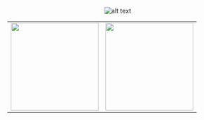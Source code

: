 <p align="center">
 <img src="https://images-ext-1.discordapp.net/external/pUjsTI9v5WW45Hw0CWWIK7klFkpVH0XALCxwKR4L-nw/https/i.ibb.co/0hC38LD/Screenshot-2024-03-31-143128-removebg-preview.png?format=webp&quality=lossless&" alt="alt text">
</p>

<table align="center">
 <tr>
    <td><a href="https://github.com/anuraghazra/github-readme-stats"><img height=200 src="https://github-readme-stats.vercel.app/api?username=0xB1RDY&theme=cobalt" /></a></td>
    <td><a href="https://github.com/anuraghazra/convoychat"><img height=200 src="https://github-readme-stats.vercel.app/api/top-langs?username=0xB1RDY&layout=compact&langs_count=8&card_width=320&theme=cobalt" /></a></td>
 </tr>
</table>
